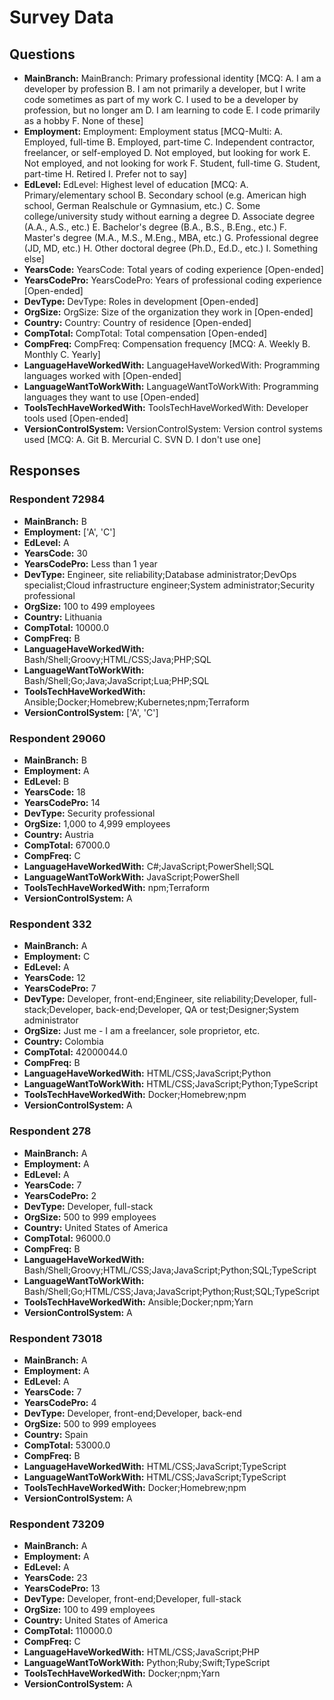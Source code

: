 # Survey Data

## Questions

- **MainBranch:** MainBranch: Primary professional identity [MCQ: A. I am a developer by profession B. I am not primarily a developer, but I write code sometimes as part of my work C. I used to be a developer by profession, but no longer am D. I am learning to code E. I code primarily as a hobby F. None of these]
- **Employment:** Employment: Employment status [MCQ-Multi: A. Employed, full-time B. Employed, part-time C. Independent contractor, freelancer, or self-employed D. Not employed, but looking for work E. Not employed, and not looking for work F. Student, full-time G. Student, part-time H. Retired I. Prefer not to say]
- **EdLevel:** EdLevel: Highest level of education [MCQ: A. Primary/elementary school B. Secondary school (e.g. American high school, German Realschule or Gymnasium, etc.) C. Some college/university study without earning a degree D. Associate degree (A.A., A.S., etc.) E. Bachelor's degree (B.A., B.S., B.Eng., etc.) F. Master's degree (M.A., M.S., M.Eng., MBA, etc.) G. Professional degree (JD, MD, etc.) H. Other doctoral degree (Ph.D., Ed.D., etc.) I. Something else]
- **YearsCode:** YearsCode: Total years of coding experience [Open-ended]
- **YearsCodePro:** YearsCodePro: Years of professional coding experience [Open-ended]
- **DevType:** DevType: Roles in development [Open-ended]
- **OrgSize:** OrgSize: Size of the organization they work in [Open-ended]
- **Country:** Country: Country of residence [Open-ended]
- **CompTotal:** CompTotal: Total compensation [Open-ended]
- **CompFreq:** CompFreq: Compensation frequency [MCQ: A. Weekly B. Monthly C. Yearly]
- **LanguageHaveWorkedWith:** LanguageHaveWorkedWith: Programming languages worked with [Open-ended]
- **LanguageWantToWorkWith:** LanguageWantToWorkWith: Programming languages they want to use [Open-ended]
- **ToolsTechHaveWorkedWith:** ToolsTechHaveWorkedWith: Developer tools used [Open-ended]
- **VersionControlSystem:** VersionControlSystem: Version control systems used [MCQ: A. Git B. Mercurial C. SVN D. I don't use one]

## Responses

### Respondent 72984

- **MainBranch:** B
- **Employment:** ['A', 'C']
- **EdLevel:** A
- **YearsCode:** 30
- **YearsCodePro:** Less than 1 year
- **DevType:** Engineer, site reliability;Database administrator;DevOps specialist;Cloud infrastructure engineer;System administrator;Security professional
- **OrgSize:** 100 to 499 employees
- **Country:** Lithuania
- **CompTotal:** 10000.0
- **CompFreq:** B
- **LanguageHaveWorkedWith:** Bash/Shell;Groovy;HTML/CSS;Java;PHP;SQL
- **LanguageWantToWorkWith:** Bash/Shell;Go;Java;JavaScript;Lua;PHP;SQL
- **ToolsTechHaveWorkedWith:** Ansible;Docker;Homebrew;Kubernetes;npm;Terraform
- **VersionControlSystem:** ['A', 'C']

### Respondent 29060

- **MainBranch:** B
- **Employment:** A
- **EdLevel:** B
- **YearsCode:** 18
- **YearsCodePro:** 14
- **DevType:** Security professional
- **OrgSize:** 1,000 to 4,999 employees
- **Country:** Austria
- **CompTotal:** 67000.0
- **CompFreq:** C
- **LanguageHaveWorkedWith:** C#;JavaScript;PowerShell;SQL
- **LanguageWantToWorkWith:** JavaScript;PowerShell
- **ToolsTechHaveWorkedWith:** npm;Terraform
- **VersionControlSystem:** A

### Respondent 332

- **MainBranch:** A
- **Employment:** C
- **EdLevel:** A
- **YearsCode:** 12
- **YearsCodePro:** 7
- **DevType:** Developer, front-end;Engineer, site reliability;Developer, full-stack;Developer, back-end;Developer, QA or test;Designer;System administrator
- **OrgSize:** Just me - I am a freelancer, sole proprietor, etc.
- **Country:** Colombia
- **CompTotal:** 42000044.0
- **CompFreq:** B
- **LanguageHaveWorkedWith:** HTML/CSS;JavaScript;Python
- **LanguageWantToWorkWith:** HTML/CSS;JavaScript;Python;TypeScript
- **ToolsTechHaveWorkedWith:** Docker;Homebrew;npm
- **VersionControlSystem:** A

### Respondent 278

- **MainBranch:** A
- **Employment:** A
- **EdLevel:** A
- **YearsCode:** 7
- **YearsCodePro:** 2
- **DevType:** Developer, full-stack
- **OrgSize:** 500 to 999 employees
- **Country:** United States of America
- **CompTotal:** 96000.0
- **CompFreq:** B
- **LanguageHaveWorkedWith:** Bash/Shell;Groovy;HTML/CSS;Java;JavaScript;Python;SQL;TypeScript
- **LanguageWantToWorkWith:** Bash/Shell;Go;HTML/CSS;Java;JavaScript;Python;Rust;SQL;TypeScript
- **ToolsTechHaveWorkedWith:** Ansible;Docker;npm;Yarn
- **VersionControlSystem:** A

### Respondent 73018

- **MainBranch:** A
- **Employment:** A
- **EdLevel:** A
- **YearsCode:** 7
- **YearsCodePro:** 4
- **DevType:** Developer, front-end;Developer, back-end
- **OrgSize:** 500 to 999 employees
- **Country:** Spain
- **CompTotal:** 53000.0
- **CompFreq:** B
- **LanguageHaveWorkedWith:** HTML/CSS;JavaScript;TypeScript
- **LanguageWantToWorkWith:** HTML/CSS;JavaScript;TypeScript
- **ToolsTechHaveWorkedWith:** Docker;Homebrew;npm
- **VersionControlSystem:** A

### Respondent 73209

- **MainBranch:** A
- **Employment:** A
- **EdLevel:** A
- **YearsCode:** 23
- **YearsCodePro:** 13
- **DevType:** Developer, front-end;Developer, full-stack
- **OrgSize:** 100 to 499 employees
- **Country:** United States of America
- **CompTotal:** 110000.0
- **CompFreq:** C
- **LanguageHaveWorkedWith:** HTML/CSS;JavaScript;PHP
- **LanguageWantToWorkWith:** Python;Ruby;Swift;TypeScript
- **ToolsTechHaveWorkedWith:** Docker;npm;Yarn
- **VersionControlSystem:** A


